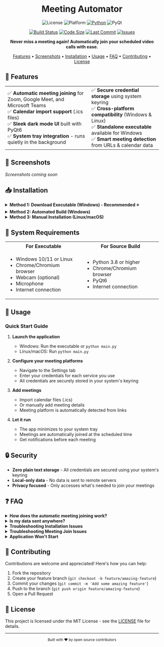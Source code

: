 <!-- # <img src="https://img.shields.io/badge/Meeting-Automator-1abc9c?style=for-the-badge&logo=zoom&logoColor=white" alt="Meeting Automator" height="40"> -->

<div align="center">

# Meeting Automator

![License](https://img.shields.io/badge/license-MIT-green)
![Platform](https://img.shields.io/badge/platform-Windows%20%7C%20Linux-lightgrey)
[![Python](https://img.shields.io/badge/python-3.8%2B-blue)](https://www.python.org/downloads/)
![PyQt](https://img.shields.io/badge/UI-PyQt6-41CD52)
<!-- ![Status](https://img.shields.io/badge/status-active-brightgreen) --> </b>
[![Build Status](https://img.shields.io/badge/build-passing-brightgreen.svg)]()
[![Code Size](https://img.shields.io/github/languages/code-size/aka-0x4C3DD/meetingAutomation.svg)]()
[![Last Commit](https://img.shields.io/github/last-commit/aka-0x4C3DD/meetingAutomation.svg)]()
[![Issues](https://img.shields.io/github/issues/aka-0x4C3DD/meetingAutomation.svg)]()

**Never miss a meeting again! Automatically join your scheduled video calls with ease.**

[Features](#-features) • 
[Screenshots](#-screenshots) • 
[Installation](#-installation) • 
[Usage](#-usage) • 
[FAQ](#-faq) • 
[Contributing](#-contributing) • 
[License](#-license)

</div>

## 🚀 Features

<table>
  <tr>
    <td>
      ✅ <b>Automatic meeting joining</b> for Zoom, Google Meet, and Microsoft Teams</br>
      ✅ <b>Calendar import support</b> (.ics files)</br>
      ✅ <b>Sleek dark mode UI</b> built with PyQt6</br>
      ✅ <b>System tray integration</b> - runs quietly in the background</br>
    </td>
    <td>
      ✅ <b>Secure credential storage</b> using system keyring</br>
      ✅ <b>Cross-platform compatibility</b> (Windows & Linux)</br>
      ✅ <b>Standalone executable</b> available for Windows</br>
      ✅ <b>Smart meeting detection</b> from URLs & calendar data</br>
    </td>
  </tr>
</table>

## 📸 Screenshots

*Screenshots coming soon*

## 📥 Installation

<details>
<summary><b>Method 1: Download Executable (Windows) - Recommended ⭐</b></summary>

1. Download the latest release from the [Releases](https://github.com/yourusername/meeting-automator/releases) page
2. Extract the zip file
3. Run `MeetingAutomator.exe`
</details>

<details>
<summary><b>Method 2: Automated Build (Windows)</b></summary>

```bash
# 1. Clone the repository
git clone https://github.com/yourusername/meeting-automator.git
cd meeting-automator

# 2. Run the installation script
install.bat
```

The script handles:
- Python dependency verification
- Required package installation
- Executable building
- Cleanup of temporary files

The final executable will be placed in the `dist` folder.
</details>

<details>
<summary><b>Method 3: Manual Installation (Linux/macOS)</b></summary>

```bash
# 1. Clone the repository
git clone https://github.com/yourusername/meeting-automator.git
cd meeting-automator

# 2. Create and activate virtual environment
python -m venv venv
source venv/bin/activate  # On Linux/macOS

# 3. Install dependencies
pip install -r requirements.txt

# 4. Run the application
python main.py
```
</details>

## 🔧 System Requirements

<table>
  <tr>
    <th>For Executable</th>
    <th>For Source Build</th>
  </tr>
  <tr>
    <td>
      <ul>
        <li>Windows 10/11 or Linux</li>
        <li>Chrome/Chromium browser</li>
        <li>Webcam (optional)</li>
        <li>Microphone</li>
        <li>Internet connection</li>
      </ul>
    </td>
    <td>
      <ul>
        <li>Python 3.8 or higher</li>
        <li>Chrome/Chromium browser</li>
        <li>PyQt6</li>
        <!-- <li>Webcam (optional)</li>
        <li>Microphone</li> -->
        <li>Internet connection</li>
      </ul>
    </td>
  </tr>
</table>

## 📝 Usage

### Quick Start Guide

1. **Launch the application**
   - Windows: Run the executable or `python main.py`
   - Linux/macOS: Run `python main.py`

2. **Configure your meeting platforms**
   - Navigate to the Settings tab
   - Enter your credentials for each service you use
   - All credentials are securely stored in your system's keyring

3. **Add meetings**
   - Import calendar files (.ics)
   - Or manually add meeting details
   - Meeting platform is automatically detected from links

4. **Let it run**
   - The app minimizes to your system tray
   - Meetings are automatically joined at the scheduled time
   - Get notifications before each meeting

## 🔒 Security

- **Zero plain text storage** - All credentials are secured using your system's keyring
- **Local-only data** - No data is sent to remote servers
- **Privacy focused** - Only accesses what's needed to join your meetings

## ❓ FAQ

<details>
<summary><b>How does the automatic meeting joining work?</b></summary>
The application uses browser automation to open meeting links and join the meeting rooms at the scheduled time, handling authentication and join steps automatically.
</details>

<details>
<summary><b>Is my data sent anywhere?</b></summary>
No. All your meeting data and credentials are stored locally on your machine. Credentials are encrypted using your system's keyring service.
</details>

<details>
<summary><b>Troubleshooting Installation Issues</b></summary>

- Ensure Python 3.8+ is installed and in your PATH
- Verify your internet connection
- Try running the installer as administrator
- Check console output for specific error messages
</details>

<details>
<summary><b>Troubleshooting Meeting Join Issues</b></summary>

- Verify your internet connection
- Check that your credentials are correct
- Ensure Chrome/Chromium is installed and updated
- Verify the meeting link/ID format is valid
</details>

<details>
<summary><b>Application Won't Start</b></summary>

- Verify Chrome/Chromium is installed
- Check for antivirus software blocking the application
- Try running as administrator
- Check log files in the application directory
</details>

## 🤝 Contributing

Contributions are welcome and appreciated! Here's how you can help:

1. Fork the repository
2. Create your feature branch (`git checkout -b feature/amazing-feature`)
3. Commit your changes (`git commit -m 'Add some amazing feature'`)
4. Push to the branch (`git push origin feature/amazing-feature`)
5. Open a Pull Request

## 📄 License

This project is licensed under the MIT License - see the [LICENSE](LICENSE) file for details.

---

<div align="center">
  <sub>Built with ❤️ by open source contributors</sub>
</div> 
